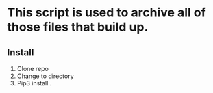 # This script is used to archive all of those files that build up. 

## Install
1. Clone repo
2. Change to directory
3. Pip3 install .
